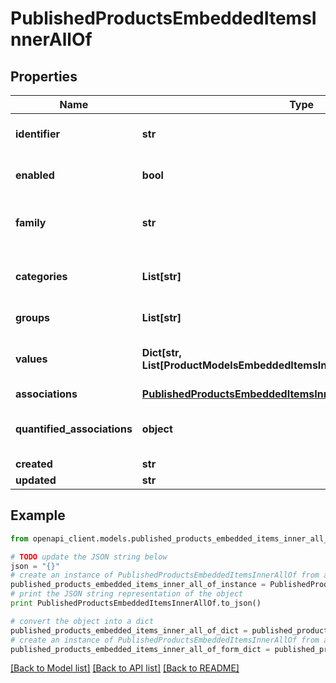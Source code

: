 # PublishedProductsEmbeddedItemsInnerAllOf


## Properties
Name | Type | Description | Notes
------------ | ------------- | ------------- | -------------
**identifier** | **str** | Published product identifier, i.e. the value of the only &#x60;pim_catalog_identifier&#x60; attribute | 
**enabled** | **bool** | Whether the published product is enable | [optional] [default to True]
**family** | **str** | &lt;a href&#x3D;&#39;api-reference.html#Family&#39;&gt;Family&lt;/a&gt; code from which the published product inherits its attributes and attributes requirements | [optional] [default to 'null']
**categories** | **List[str]** | Codes of the &lt;a href&#x3D;&#39;api-reference.html#Category&#39;&gt;categories&lt;/a&gt; in which the published product is classified | [optional] 
**groups** | **List[str]** | Codes of the groups to which the published product belong | [optional] 
**values** | **Dict[str, List[ProductModelsEmbeddedItemsInnerAllOfValuesValueInner]]** | Published product attributes values, see &lt;a href&#x3D;&#39;/concepts/products.html#focus-on-the-product-values&#39;&gt;Product values&lt;/a&gt; section for more details | [optional] 
**associations** | [**PublishedProductsEmbeddedItemsInnerAllOfAssociations**](PublishedProductsEmbeddedItemsInnerAllOfAssociations.md) |  | [optional] 
**quantified_associations** | **object** | Warning: associations with quantities are not compatible with the published products. The response will always be empty. | [optional] 
**created** | **str** | Date of creation | [optional] 
**updated** | **str** | Date of the last update | [optional] 

## Example

```python
from openapi_client.models.published_products_embedded_items_inner_all_of import PublishedProductsEmbeddedItemsInnerAllOf

# TODO update the JSON string below
json = "{}"
# create an instance of PublishedProductsEmbeddedItemsInnerAllOf from a JSON string
published_products_embedded_items_inner_all_of_instance = PublishedProductsEmbeddedItemsInnerAllOf.from_json(json)
# print the JSON string representation of the object
print PublishedProductsEmbeddedItemsInnerAllOf.to_json()

# convert the object into a dict
published_products_embedded_items_inner_all_of_dict = published_products_embedded_items_inner_all_of_instance.to_dict()
# create an instance of PublishedProductsEmbeddedItemsInnerAllOf from a dict
published_products_embedded_items_inner_all_of_form_dict = published_products_embedded_items_inner_all_of.from_dict(published_products_embedded_items_inner_all_of_dict)
```
[[Back to Model list]](../README.md#documentation-for-models) [[Back to API list]](../README.md#documentation-for-api-endpoints) [[Back to README]](../README.md)


